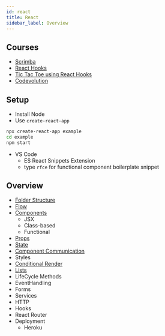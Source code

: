 ```yaml
---
id: react
title: React
sidebar_label: Overview
---
```


## Courses

- [Scrimba](https://scrimba.com/course/glearnreact)
- [React Hooks](https://scrimba.com/course/greacthooks)
- [Tic Tac Toe using React Hooks](https://scrimba.com/course/greactgame)
- [Codevolution](https://www.youtube.com/playlist?list=PLC3y8-rFHvwgg3vaYJgHGnModB54rxOk3)

## Setup

- Install Node
- Use ```create-react-app```

```bash
npx create-react-app example
cd example
npm start
```

- VS Code
  - ES React Snippets Extension
  - type ```rfce``` for functional component boilerplate snippet

## Overview

- [Folder Structure](react-folder-structure)
- [Flow](react-flow)
- [Components](react-components)
  - JSX
  - Class-based
  - Functional
- [Props](react-props)
- [State](react-state)
- [Component Communication](react-component-communication)
- Styles
- [Conditional Render](react-conditional-render)
- [Lists](react-lists)
- LifeCycle Methods
- EventHandling
- Forms
- Services
- HTTP
- Hooks
- React Router
- Deployment
  - Heroku
